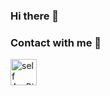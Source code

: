 ### Hi there 👋
### Contact with me 🤝
<a href="https://www.instagram.com/arcanister75/">
	<img align='left' alt='self ArcPingu | Instagram' width=42px src="https://logotipoz.com/wp-content/uploads/2021/10/instagram-png.png"/>
  </a>
<!--
**ArcPingu/ArcPingu** is a ✨ _special_ ✨ repository because its `README.md` (this file) appears on your GitHub profile.

Here are some ideas to get you started:

- 🔭 I’m currently working on ...
- 🌱 I’m currently learning ...
- 👯 I’m looking to collaborate on ...
- 🤔 I’m looking for help with ...
- 💬 Ask me about ...
- 📫 How to reach me: ...
- 😄 Pronouns: ...
- ⚡ Fun fact: ...
-->
